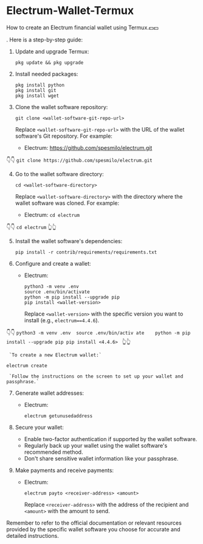 # Electrum-Wallet-Termux
How to create an Electrum financial wallet using Termux.💵💵


. Here is a step-by-step guide:

1. Update and upgrade Termux:
   ```
   pkg update && pkg upgrade
   ```

2. Install needed packages:
   ```
   pkg install python
   pkg install git
   pkg install wget
   ```

3. Clone the wallet software repository:
   ```
   git clone <wallet-software-git-repo-url>
   ```

   Replace `<wallet-software-git-repo-url>` with the URL of the wallet software's Git repository. For example:
   
   - Electrum: https://github.com/spesmilo/electrum.git

👇👇
```git clone https://github.com/spesmilo/electrum.git```

4. Go to the wallet software directory:
   ```
   cd <wallet-software-directory>
   ```

   Replace `<wallet-software-directory>` with the directory where the wallet software was cloned. For example:
   - Electrum: `cd electrum`

👇👇
```cd electrum```
👆👆

5. Install the wallet software's dependencies:
   ```
   pip install -r contrib/requirements/requirements.txt
   ```

6. Configure and create a wallet:

   - Electrum:
     ```
     python3 -m venv .env
     source .env/bin/activate
     python -m pip install --upgrade pip
     pip install <wallet-version>
     ```

     Replace `<wallet-version>` with the specific version you want to install (e.g., `electrum==4.4.6`).


👇👇
     ```python3 -m venv .env 
  source .env/bin/activ ate   
     python -m pip install --upgrade pip
     pip install <4.4.6>
     ```
👆👆

     `To create a new Electrum wallet:`
     
```electrum create```
    

  
     `Follow the instructions on the screen to set up your wallet and passphrase.`

7. Generate wallet addresses:

   - Electrum:
     ```
     electrum getunusedaddress
     ```

8. Secure your wallet:
   - Enable two-factor authentication if supported by the wallet software.
   - Regularly back up your wallet using the wallet software's recommended method.
   - Don't share sensitive wallet information like your passphrase.

9. Make payments and receive payments:

   - Electrum:
     ```
     electrum payto <receiver-address> <amount>
     ```

     Replace `<receiver-address>` with the address of the recipient and `<amount>` with the amount to send.

Remember to refer to the official documentation or relevant resources provided by the specific wallet software you choose for accurate and detailed instructions.
